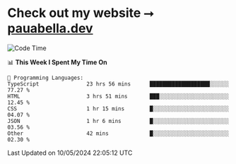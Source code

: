 # Check out my website ⭢ [pauabella.dev](https://pauabella.dev)

<!--START_SECTION:waka-->
![Code Time](http://img.shields.io/badge/Code%20Time-3%2C315%20hrs%209%20mins-blue)

📊 **This Week I Spent My Time On** 

```text
💬 Programming Languages: 
TypeScript               23 hrs 56 mins      ███████████████████░░░░░░   77.27 % 
HTML                     3 hrs 51 mins       ███░░░░░░░░░░░░░░░░░░░░░░   12.45 % 
CSS                      1 hr 15 mins        █░░░░░░░░░░░░░░░░░░░░░░░░   04.07 % 
JSON                     1 hr 6 mins         █░░░░░░░░░░░░░░░░░░░░░░░░   03.56 % 
Other                    42 mins             █░░░░░░░░░░░░░░░░░░░░░░░░   02.30 % 
```


 Last Updated on 10/05/2024 22:05:12 UTC
<!--END_SECTION:waka-->
